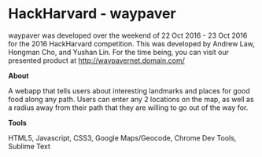 # HackHarvard - waypaver
waypaver was developed over the weekend of 22 Oct 2016 - 23 Oct 2016 for the 2016 HackHarvard competition. This was developed by Andrew Law, Hongman Cho, and Yushan Lin. For the time being, you can visit our presented product at http://waypavernet.domain.com/


**About**

A webapp that tells users about interesting landmarks and places for good food along any path. Users can enter any 2 locations on the map, as well as a radius away from their path that they are willing to go out of the way for.

**Tools**

HTML5, Javascript, CSS3, Google Maps/Geocode, Chrome Dev Tools, Sublime Text
